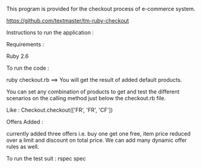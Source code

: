 This program is provided for the checkout process of e-commerce system.

https://github.com/textmaster/tm-ruby-checkout

Instructions to run the application :

Requirements :

Ruby 2.6

To run the code :

ruby checkout.rb ==> You will get the result of added default products.

You can set any combination of products to get and test the different scenarios on the calling method just below the checkout.rb file.

Like : Checkout.checkout(['FR', 'FR', 'CF'])

Offers Added :

currently added three offers i.e. buy one get one free, item price reduced over a limit and discount on total price.
We can add many dynamic offer rules as well.

To run the test suit :
rspec spec
